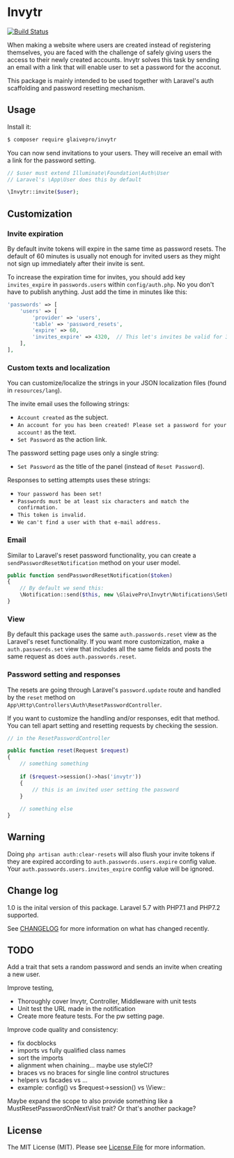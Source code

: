 # Invytr

[![Build Status](https://travis-ci.org/GlaivePro/Invytr.svg?branch=master)](https://travis-ci.org/GlaivePro/Invytr)

When making a website where users are created instead of registering themselves, you are faced with the challenge of safely giving users the access to their newly created accounts. Invytr solves this task by sending an email with a link that will enable user to set a password for the acconut.

This package is mainly intended to be used together with Laravel's auth scaffolding and password resetting mechanism.

## Usage

Install it:

```bash
$ composer require glaivepro/invytr
```

You can now send invitations to your users. They will receive an email with a link for the password setting.

```php
// $user must extend Illuminate\Foundation\Auth\User
// Laravel's \App\User does this by default

\Invytr::invite($user);
```

## Customization

### Invite expiration

By default invite tokens will expire in the same time as password resets. The default of 60 minutes is usually not enough for invited users as they might not sign up immediately after their invite is sent.

To increase the expiration time for invites, you should add key `invites_expire` in `passwords.users` within `config/auth.php`. No you don't have to publish anything. Just add the time in minutes like this:

```php
'passwords' => [
	'users' => [
		'provider' => 'users',
		'table' => 'password_resets',
		'expire' => 60,
		'invites_expire' => 4320,  // This let's invites be valid for 3 days
	],
],
```

### Custom texts and localization

You can customize/localize the strings in your JSON localization files (found in `resources/lang`).

The invite email uses the following strings:

- `Account created` as the subject.
- `An account for you has been created! Please set a password for your account!` as the text.
- `Set Password` as the action link.

The password setting page uses only a single string:

- `Set Password` as the title of the panel (instead of `Reset Password`).

Responses to setting attempts uses these strings:

- `Your password has been set!`
- `Passwords must be at least six characters and match the confirmation.`
- `This token is invalid.`
- `We can't find a user with that e-mail address.`

### Email

Similar to Laravel's reset password functionality, you can create a `sendPasswordResetNotification` method on your user model.
```php
public function sendPasswordResetNotification($token)
{
	// By default we send this:
	\Notification::send($this, new \GlaivePro\Invytr\Notifications\SetPassword($token));
}
```

### View

By default this package uses the same `auth.passwords.reset` view as the Laravel's reset functionality. If you want more customization, make a `auth.passwords.set` view that includes all the same fields and posts the same request as does `auth.passwords.reset`.

### Password setting and responses

The resets are going through Laravel's `password.update` route and handled by the `reset` method on `App\Http\Controllers\Auth\ResetPasswordController`.

If you want to customize the handling and/or responses, edit that method. You can tell apart setting and resetting requests by checking the session.

```php
// in the ResetPasswordController

public function reset(Request $request)
{
	// something something
	
	if ($request->session()->has('invytr'))
	{
		// this is an invited user setting the password
	}
	
	// something else
}
```

## Warning

Doing `php artisan auth:clear-resets` will also flush your invite tokens if they are expired according to `auth.passwords.users.expire` config value. Your `auth.passwords.users.invites_expire` config value will be ignored.

## Change log

1.0 is the inital version of this package. Laravel 5.7 with PHP7.1 and PHP7.2 supported.

See [CHANGELOG](CHANGELOG.md) for more information on what has changed recently.

## TODO

Add a trait that sets a random password and sends an invite when creating a new user.

Improve testing,
- Thoroughly cover Invytr, Controller, Middleware with unit tests
- Unit test the URL made in the notification
- Create more feature tests. For the pw setting page.

Improve code quality and consistency:
- fix docblocks
- imports vs fully qualified class names
- sort the imports
- alignment when chaining... maybe use styleCI?
- braces vs no braces for single line control structures
- helpers vs facades vs ...
- example: config() vs $request->session() vs \View::

Maybe expand the scope to also provide something like a MustResetPasswordOnNextVisit trait? Or that's another package?

## License

The MIT License (MIT). Please see [License File](LICENSE.md) for more information.
